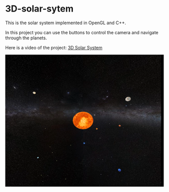 3D-solar-sytem
==============

This is the solar system implemented in OpenGL and C++.

In this project you can use the buttons to control the camera and navigate through the planets.

Here is a video of the project:
[3D Solar System](http://youtu.be/FVWQmiJLe7M)

![alt tag](https://github.com/iosifaras/3D-solar-sytem/blob/master/image.png)
